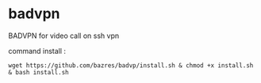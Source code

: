 # badvpn
BADVPN for video call on ssh vpn 

command install :

 `` wget https://github.com/bazres/badvp/install.sh & chmod +x install.sh & bash install.sh ``

